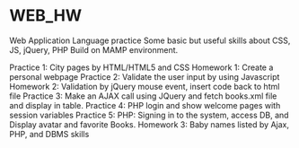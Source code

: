 # WEB_HW
Web Application Language practice
Some basic but useful skills about CSS, JS, jQuery, PHP
Build on MAMP environment.

Practice 1: City pages by HTML/HTML5 and CSS
Homework 1: Create a personal webpage
Practice 2: Validate the user input by using Javascript
Homework 2: Validation by jQuery mouse event, insert code back to html file
Practice 3: Make an AJAX call using JQuery and fetch books.xml file and display in table.
Practice 4: PHP login and show welcome pages with session variables
Practice 5: PHP: Signing in to the system, access DB, and Display avatar and favorite Books.
Homework 3: Baby names listed by Ajax, PHP, and DBMS skills
